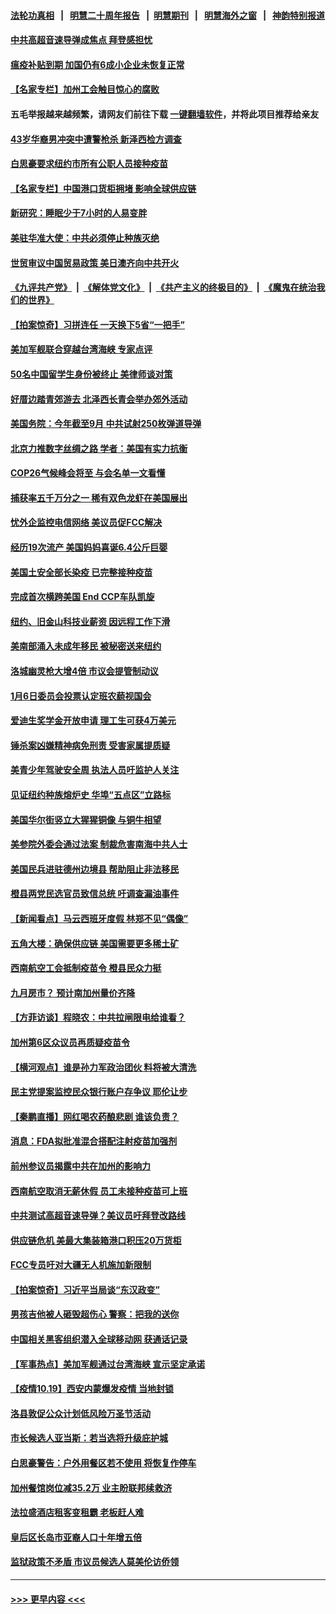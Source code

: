 #### [法轮功真相](https://github.com/gfw-breaker/truth/blob/master/README.md?t=0) &nbsp;&nbsp;|&nbsp;&nbsp; [明慧二十周年报告](https://github.com/gfw-breaker/mh-reports/blob/master/README.md?t=0) &nbsp;&nbsp;|&nbsp;&nbsp;[明慧期刊](https://github.com/gfw-breaker/mh-qikan) &nbsp;&nbsp;|&nbsp;&nbsp; [明慧海外之窗](https://github.com/gfw-breaker/mh-news/blob/master/README.md?t=0) &nbsp;&nbsp;|&nbsp;&nbsp; [神韵特别报道](https://github.com/gfw-breaker/mh-news/blob/master/shenyun.md?t=0)
#### [中共高超音速导弹成焦点 拜登感担忧](../pages/nsc412/n13318346.md?t=10210701) 
#### [瘟疫补贴到期 加国仍有6成小企业未恢复正常](../pages/nsc412/n13315846.md?t=10210701) 
#### [【名家专栏】加州工会触目惊心的腐败](../pages/nsc412/n13317550.md?t=10210701) 
#### 五毛举报越来越频繁，请网友们前往下载 [一键翻墙软件](https://github.com/gfw-breaker/ssr-accounts)，并将此项目推荐给亲友
#### [43岁华裔男冲突中遭警枪杀 新泽西检方调查](../pages/nsc412/n13317989.md?t=10210701) 
#### [白思豪要求纽约市所有公职人员接种疫苗](../pages/nsc412/n13318000.md?t=10210701) 
#### [【名家专栏】中国港口货柜拥堵 影响全球供应链](../pages/nsc412/n13317520.md?t=10210701) 
#### [新研究：睡眠少于7小时的人易变胖](../pages/nsc412/n13317543.md?t=10210701) 
#### [美驻华准大使：中共必须停止种族灭绝](../pages/nsc412/n13318037.md?t=10210701) 
#### [世贸审议中国贸易政策 美日澳齐向中共开火](../pages/nsc412/n13318088.md?t=10210701) 
#### [《九评共产党》](https://github.com/begood0513/9ping.md/blob/master/README.md) &nbsp;|&nbsp; [《解体党文化》](../../../../jtdwh.md/blob/master/README.md)  &nbsp;|&nbsp; [《共产主义的终极目的》](../../../../gczydzjmd.md/blob/master/README.md) &nbsp;|&nbsp; [《魔鬼在统治我们的世界》](../../../../mgztzwmdsj.md/blob/master/README.md) 
#### [【拍案惊奇】习拼连任 一天换下5省“一把手”](../pages/nsc412/n13317717.md?t=10210701) 
#### [美加军舰联合穿越台湾海峡 专家点评](../pages/nsc412/n13316848.md?t=10210701) 
#### [50名中国留学生身份被终止 美律师谈对策](../pages/nsc412/n13316652.md?t=10210701) 
#### [好厝边踏青郊游去 北泽西长青会举办郊外活动](../pages/nsc412/n13317968.md?t=10210701) 
#### [美国务院：今年截至9月 中共试射250枚弹道导弹](../pages/nsc412/n13317854.md?t=10210701) 
#### [北京力推数字丝绸之路 学者：美国有实力抗衡](../pages/nsc412/n13317812.md?t=10210701) 
#### [COP26气候峰会将至 与会名单一文看懂](../pages/nsc412/n13317617.md?t=10210701) 
#### [捕获率五千万分之一 稀有双色龙虾在美国展出](../pages/nsc412/n13317084.md?t=10210701) 
#### [忧外企监控电信网络 美议员促FCC解决](../pages/nsc412/n13317609.md?t=10210701) 
#### [经历19次流产 美国妈妈喜诞6.4公斤巨婴](../pages/nsc412/n13316819.md?t=10210701) 
#### [美国土安全部长染疫 已完整接种疫苗](../pages/nsc412/n13316834.md?t=10210701) 
#### [完成首次横跨美国   End CCP车队凯旋](../pages/nsc412/n13316791.md?t=10210701) 
#### [纽约、旧金山科技业薪资 因远程工作下滑](../pages/nsc412/n13316643.md?t=10210701) 
#### [美南部涌入未成年移民 被秘密送来纽约](../pages/nsc412/n13316621.md?t=10210701) 
#### [洛城幽灵枪大增4倍 市议会提管制动议](../pages/nsc412/n13316879.md?t=10210701) 
#### [1月6日委员会投票认定班农藐视国会](../pages/nsc412/n13316740.md?t=10210701) 
#### [爱迪生奖学金开放申请 理工生可获4万美元](../pages/nsc412/n13316859.md?t=10210701) 
#### [锤杀案凶嫌精神病免刑责 受害家属提质疑](../pages/nsc412/n13316599.md?t=10210701) 
#### [美青少年驾驶安全周 执法人员吁监护人关注](../pages/nsc412/n13316826.md?t=10210701) 
#### [见证纽约种族熔炉史 华埠“五点区”立路标](../pages/nsc412/n13316633.md?t=10210701) 
#### [美国华尔街竖立大猩猩铜像 与铜牛相望](../pages/nsc412/n13316610.md?t=10210701) 
#### [美参院外委会通过法案 制裁危害南海中共人士](../pages/nsc412/n13316477.md?t=10210701) 
#### [美国民兵进驻德州边境县 帮助阻止非法移民](../pages/nsc412/n13316226.md?t=10210701) 
#### [橙县两党民选官员致信总统 吁调查漏油事件](../pages/nsc412/n13316529.md?t=10210701) 
#### [【新闻看点】马云西班牙度假 林郑不见“偶像”](../pages/nsc412/n13315446.md?t=10210701) 
#### [五角大楼：确保供应链 美国需要更多稀土矿](../pages/nsc412/n13316121.md?t=10210701) 
#### [西南航空工会抵制疫苗令 橙县民众力挺](../pages/nsc412/n13316332.md?t=10210701) 
#### [九月房市？ 预计南加州量价齐降](../pages/nsc412/n13316206.md?t=10210701) 
#### [【方菲访谈】程晓农：中共拉闸限电给谁看？](../pages/nsc412/n13315612.md?t=10210701) 
#### [加州第6区众议员再质疑疫苗令](../pages/nsc412/n13316006.md?t=10210701) 
#### [【横河观点】谁是孙力军政治团伙 料将被大清洗](../pages/nsc412/n13316078.md?t=10210701) 
#### [民主党提案监控民众银行账户存争议 耶伦让步](../pages/nsc412/n13316113.md?t=10210701) 
#### [【秦鹏直播】网红喝农药酿悲剧 谁该负责？](../pages/nsc412/n13316029.md?t=10210701) 
#### [消息：FDA拟批准混合搭配注射疫苗加强剂](../pages/nsc412/n13315811.md?t=10210701) 
#### [前州参议员揭露中共在加州的影响力](../pages/nsc412/n13315881.md?t=10210701) 
#### [西南航空取消无薪休假 员工未接种疫苗可上班](../pages/nsc412/n13315843.md?t=10210701) 
#### [中共测试高超音速导弹？美议员吁拜登改路线](../pages/nsc412/n13315711.md?t=10210701) 
#### [供应链危机 美最大集装箱港口积压20万货柜](../pages/nsc412/n13315779.md?t=10210701) 
#### [FCC专员吁对大疆无人机施加新限制](../pages/nsc412/n13315673.md?t=10210701) 
#### [【拍案惊奇】习近平当局谈“东汉政变”](../pages/nsc412/n13315394.md?t=10210701) 
#### [男孩吉他被人砸毁超伤心 警察：把我的送你](../pages/nsc412/n13314489.md?t=10210701) 
#### [中国相关黑客组织潜入全球移动网 获通话记录](../pages/nsc412/n13315185.md?t=10210701) 
#### [【军事热点】美加军舰通过台湾海峡 宣示坚定承诺](../pages/nsc412/n13313078.md?t=10210701) 
#### [【疫情10.19】西安内蒙爆发疫情 当地封锁](../pages/nsc412/n13314635.md?t=10210701) 
#### [洛县敦促公众计划低风险万圣节活动](../pages/nsc412/n13314496.md?t=10210701) 
#### [市长候选人亚当斯：若当选将升级庇护城](../pages/nsc412/n13314194.md?t=10210701) 
#### [白思豪警告：户外用餐区若不使用  将恢复作停车](../pages/nsc412/n13314210.md?t=10210701) 
#### [加州餐馆岗位减35.2万 业主盼联邦续救济](../pages/nsc412/n13314388.md?t=10210701) 
#### [法拉盛酒店租客变租霸 老板赶人难](../pages/nsc412/n13314216.md?t=10210701) 
#### [皇后区长岛市亚裔人口十年增五倍](../pages/nsc412/n13314222.md?t=10210701) 
#### [监狱政策不矛盾 市议员候选人莫美伦访侨领](../pages/nsc412/n13314200.md?t=10210701) 

----
#### [ >>> 更早内容 <<< ](../indexes/nsc412-earlier.md)
